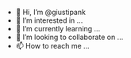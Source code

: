 - 👋 Hi, I’m @giustipank
- 👀 I’m interested in ...
- 🌱 I’m currently learning ...
- 💞️ I’m looking to collaborate on ...
- 📫 How to reach me ...

<!---
giustipank/giustipank is a ✨ special ✨ repository because its `README.md` (this file) appears on your GitHub profile.
You can click the Preview link to take a look at your changes.
--->
